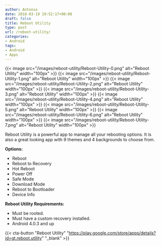 ```yaml
---
author: Antonio
date: 2018-03-19 19:52:17+00:00
draft: false
title: Reboot Utility
type: post
url: /reboot-utility/
categories:
- Android
tags:
- Android
- Apps
---
```


{{< image src="/images/reboot-utility/Reboot-Utility-0.png" alt="Reboot Utility" width="100px" >}}
{{< image src="/images/reboot-utility/Reboot-Utility-1.png" alt="Reboot Utility" width="100px" >}}
{{< image src="/images/reboot-utility/Reboot-Utility-2.png" alt="Reboot Utility" width="100px" >}}
{{< image src="/images/reboot-utility/Reboot-Utility-3.png" alt="Reboot Utility" width="100px" >}}
{{< image src="/images/reboot-utility/Reboot-Utility-4.png" alt="Reboot Utility" width="100px" >}}
{{< image src="/images/reboot-utility/Reboot-Utility-5.png" alt="Reboot Utility" width="100px" >}}
{{< image src="/images/reboot-utility/Reboot-Utility-6.png" alt="Reboot Utility" width="100px" >}}
{{< image src="/images/reboot-utility/Reboot-Utility-7.png" alt="Reboot Utility" width="100px" >}}

Reboot Utility is a powerful app to manage all your rebooting options. It is also a great looking app with 9 themes and 4 backgrounds to choose from.

<!--more-->

**Options:**

- Reboot
- Reboot to Recovery
- Hot Reboot
- Power Off
- Safe Mode
- Download Mode
- Reboot to Bootloader
- Device Info

**Reboot Utility Requirements:**

- Must be rooted.
- Must have a custom recovery installed.
- Android 4.0.3 and up

{{< cta-button "Reboot Utility" "https://play.google.com/store/apps/details?id=gt.reboot.utility" "_blank" >}}
